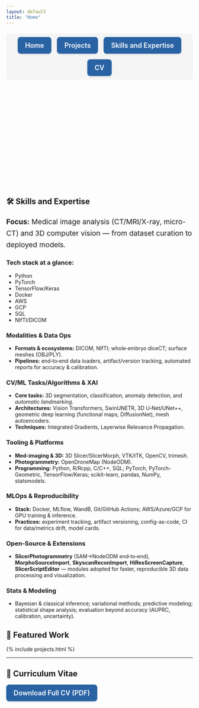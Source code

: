 ```yaml
---
layout: default
title: "Home"
---
```


<!-- GLightbox (dependency-free lightbox for project images) -->
<link rel="stylesheet" href="https://cdn.jsdelivr.net/npm/glightbox/dist/css/glightbox.min.css">
<script src="https://cdn.jsdelivr.net/npm/glightbox/dist/js/glightbox.min.js"></script>

<!-- Project gallery styles -->
<link rel="stylesheet" href="{{ '/assets/css/projects.css' | relative_url }}">

<!-- Icon libraries and skills styling -->
<link rel="stylesheet" href="https://cdnjs.cloudflare.com/ajax/libs/font-awesome/6.5.1/css/all.min.css">
<link rel="stylesheet" href="https://cdn.jsdelivr.net/gh/devicons/devicon@v2.15.1/devicon.min.css">
<link rel="stylesheet" href="{{ '/assets/css/skills.css' | relative_url }}">

<style>
/* Nav buttons (kept from your version) */
.nav-button {
  display: inline-flex;
  align-items: center;
  justify-content: center;
  padding: 12px 20px;
  background-color: #2a63a4;
  color: #fff;
  border-radius: 8px;
  text-decoration: none;
  font-size: 18px;
  font-weight: 600;
  white-space: nowrap;
  box-shadow: 0 2px 4px rgba(0, 0, 0, 0.1);
  transition: background-color 0.3s ease, transform 0.2s ease, box-shadow 0.2s ease;
}
.nav-button:hover {
  background-color: #1d4f8c;
  transform: translateY(-2px);
  box-shadow: 0 4px 8px rgba(0, 0, 0, 0.15);
}
</style>

<nav style="display:flex;flex-wrap:wrap;justify-content:center;gap:15px;margin:20px 0;background:#f5f5f5;padding:10px;border-radius:8px;">
  <a href="/" class="nav-button">Home</a>
  <a href="/#projects" class="nav-button">Projects</a>
  <a href="/#skills-and-expertise" class="nav-button">Skills and Expertise</a>
  <a href="/#cv" class="nav-button">CV</a>
</nav>

<style>
/* Profile Introduction Card Styles */
.intro-card {
  background-color: #597eae;
  font-family: 'Inter', 'Open Sans', system-ui, sans-serif;
  color: #fff;
  max-width: 800px;
  margin: 2rem auto;
  padding: 1.5rem;
  border-radius: 10px;
  display: flex;
  align-items: flex-start;
  box-shadow: 0 4px 8px rgba(0,0,0,0.15);
  /* Fade-in animation */
  opacity: 0;
  transform: translateY(20px);
  animation: fadeSlideIn 0.6s ease-out 0.1s forwards;
}
@keyframes fadeSlideIn {
  from { opacity: 0; transform: translateY(20px); }
  to   { opacity: 1; transform: translateY(0); }
}
.profile-photo {
  width: 150px;
  max-width: 100%;
  border-radius: 50%;
  box-shadow: 0 4px 6px rgba(0,0,0,0.2);
  margin-right: 1.5rem;
}
.profile-summary {
  max-width: 500px;
}
.profile-summary p {
  line-height: 1.6;
  margin: 0;
}
@media (max-width: 600px) {
  .intro-card {
    flex-direction: column;
    align-items: center;
    text-align: center;
  }
  .profile-photo {
    margin: 0 0 1rem 0;
    width: 50%;
  }
  .profile-summary {
    max-width: 100%;
  }
}
@media (prefers-color-scheme: dark) {
  .intro-card {
    background-color: #4a6f9f;
  }
}
</style>

<section class="intro-card">
  <img src="{{ 'assets/images/profile.jpg' | relative_url }}" alt="Portrait of Oshane O. Thomas" class="profile-photo" />
  <div class="profile-summary">
    <p>I am a computational biologist and machine learning researcher specializing in biological shape analysis, AI-powered phenotyping, and functional morphology. My expertise bridges academic research and industry applications, leveraging deep learning and 3D data processing to extract meaningful insights from morphological datasets.</p>
  </div>
</section>

<!-- no <hr> here to avoid the white line above Projects -->

<h2 id="skills-and-expertise">🛠️ Skills and Expertise</h2>
<!-- Introductory Focus/Throughline Highlight -->
<div class="focus-box">
  <p class="focus-text"><strong>Focus:</strong> Medical image analysis (CT/MRI/X-ray, micro-CT) and 3D computer vision — from dataset curation to deployed models.</p>
</div>

<style>
.focus-text {
  font-size: 1.2rem;   /* larger than normal text */
  line-height: 1.6;    /* improves readability */
}
</style>
<!-- Tech Stack as an icon list -->
<div class="tech-stack">
  <h3>Tech stack at a glance:</h3>
  <ul class="tech-list">
    <li><i class="devicon-python-plain colored"></i> Python</li>
    <li><i class="devicon-pytorch-original colored"></i> PyTorch</li>
    <li><i class="devicon-tensorflow-original colored"></i> TensorFlow/Keras</li>
    <li><i class="devicon-docker-plain colored"></i> Docker</li>
    <li><i class="devicon-amazonwebservices-original colored"></i> AWS</li>
    <li><i class="devicon-googlecloud-plain colored"></i> GCP</li>
    <li><i class="devicon-microsoftsqlserver-plain colored"></i> SQL</li>
    <li><i class="fa-solid fa-cube"></i> NIfTI/DICOM</li>
  </ul>
</div>

<!-- Responsive grid of skill cards -->
<div class="skills-grid">
  <!-- Card 1: Modalities & Data Ops -->
  <div class="skill-card">
    <div class="card-icon"><i class="fa-solid fa-database"></i></div>
    <h3>Modalities &amp; Data Ops</h3>
    <ul>
      <li><strong>Formats &amp; ecosystems:</strong> DICOM, NIfTI; whole‑embryo diceCT; surface meshes (OBJ/PLY).</li>
      <li><strong>Pipelines:</strong> end‑to‑end data loaders, artifact/version tracking, automated reports for accuracy &amp; calibration.</li>
    </ul>
  </div>

  <!-- Card 2: CV/ML Tasks & XAI -->
  <div class="skill-card">
    <div class="card-icon"><i class="fa-solid fa-brain"></i></div>
    <h3>CV/ML Tasks/Algorithms &amp; XAI</h3>
    <ul>
      <li><strong>Core tasks:</strong> 3D segmentation, classification, anomaly detection, and <em>automatic landmarking</em>.</li>
      <li><strong>Architectures:</strong> Vision Transformers, SwinUNETR, 3D U‑Net/UNet++, geometric deep learning (functional maps, DiffusionNet), mesh autoencoders.</li>
      <li><strong>Techniques:</strong> Integrated Gradients, Layerwise Relevance Propagation.</li>
    </ul>
  </div>

  <!-- Card 3: Tooling & Platforms -->
  <div class="skill-card">
    <div class="card-icon"><i class="fa-solid fa-toolbox"></i></div>
    <h3>Tooling &amp; Platforms</h3>
    <ul>
      <li><strong>Med-imaging &amp; 3D:</strong> 3D Slicer/SlicerMorph, VTK/ITK, OpenCV, trimesh.</li>
      <li><strong>Photogrammetry:</strong> OpenDroneMap (NodeODM).</li>
      <li><strong>Programming:</strong> Python, R/Rcpp, C/C++, SQL; PyTorch, PyTorch-Geometric, TensorFlow/Keras; scikit-learn, pandas, NumPy, statsmodels.</li>
    </ul>
  </div>

  <!-- Card 4: MLOps & Reproducibility -->
  <div class="skill-card">
    <div class="card-icon"><i class="fa-solid fa-arrows-rotate"></i></div>
    <h3>MLOps &amp; Reproducibility</h3>
    <ul>
      <li><strong>Stack:</strong> Docker, MLflow, WandB, Git/GitHub Actions; AWS/Azure/GCP for GPU training &amp; inference.</li>
      <li><strong>Practices:</strong> experiment tracking, artifact versioning, config-as-code, CI for data/metrics drift, model cards.</li>
    </ul>
  </div>

  <!-- Card 5: Open-Source & Extensions -->
  <div class="skill-card">
    <div class="card-icon"><i class="fa-solid fa-code-branch"></i></div>
    <h3>Open‑Source &amp; Extensions</h3>
    <ul>
      <li><strong>SlicerPhotogrammetry</strong> (SAM→NodeODM end‑to‑end), <strong>MorphoSourceImport</strong>, <strong>SkyscanReconImport</strong>, <strong>HiResScreenCapture</strong>, <strong>SlicerScriptEditor</strong> — modules adopted for faster, reproducible 3D data processing and visualization.</li>
    </ul>
  </div>

  <!-- Card 6: Stats & Modeling -->
  <div class="skill-card">
    <div class="card-icon"><i class="fa-solid fa-chart-line"></i></div>
    <h3>Stats &amp; Modeling</h3>
    <ul>
      <li>Bayesian &amp; classical inference; variational methods; predictive modeling; statistical shape analysis; evaluation beyond accuracy (AUPRC, calibration, uncertainty).</li>
    </ul>
  </div>
</div>

<!-- no <hr> here either -->

<h2 id="projects">🚀 Featured Work</h2>

<!-- Standard include (no full-bleed wrapper) -->
{% include projects.html %}

<hr>

<h2 id="cv">📄 Curriculum Vitae</h2>
<p><a href="{{ '/assets/docs/Thomas_Oshane_CV.pdf' | relative_url }}" class="nav-button">Download Full CV (PDF)</a></p>

<script>
  document.addEventListener('DOMContentLoaded', function () {
    GLightbox({
      selector: '.glightbox',
      touchNavigation: true,
      loop: true,
      openEffect: 'zoom',
      closeEffect: 'zoom',
      zoomable: false
    });
  });
</script>
